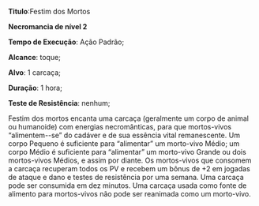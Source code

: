 **Titulo**:Festim dos Mortos

**Necromancia de nível 2**

**Tempo de Execução**: Ação Padrão;

**Alcance**: toque;

**Alvo**: 1 carcaça;

**Duração**: 1 hora;

**Teste de Resistência**: nenhum;

Festim dos mortos encanta uma carcaça (geralmente um corpo de animal ou 
humanoide) com energias necromânticas, para que mortos-vivos “alimentem--se” do cadáver e de sua essência vital 
remanescente. Um corpo Pequeno é suficiente para “alimentar” um morto-vivo 
Médio; um corpo Médio é suficiente 
para “alimentar” um morto-vivo Grande ou dois mortos-vivos Médios, e assim 
por diante. Os mortos-vivos que consomem a carcaça recuperam todos os PV 
e recebem um bônus de +2 em jogadas 
de ataque e dano e testes de resistência 
por uma semana. Uma carcaça pode ser 
consumida em dez minutos. Uma carcaça usada como fonte de alimento para 
mortos-vivos não pode ser reanimada 
como um morto-vivo.
